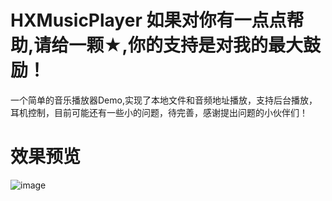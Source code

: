 # HXMusicPlayer 如果对你有一点点帮助,请给一颗★,你的支持是对我的最大鼓励！

一个简单的音乐播放器Demo,实现了本地文件和音频地址播放，支持后台播放，耳机控制，目前可能还有一些小的问题，待完善，感谢提出问题的小伙伴们！

# 效果预览
![image](https://github.com/huangxuan518/HXMusicPlayer/blob/master/HXMusicPlayer/xiaoguo.gif)
